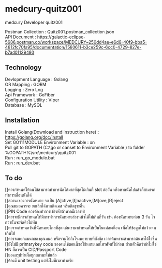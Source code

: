# medcury-quitz001
medcury Developer quitz001

Postman Collection : Quitz001.postman_collection.json<br>
API Document : https://galactic-eclipse-5686.postman.co/workspace/MEDCURY~250dd4ae-e6d6-40f9-bba5-4812fc70fa95/documentation/1580611-b3ce259c-6cc0-4729-827e-b7ad01129480<br>

## Technology
Devlopment Language : Golang<br>
OR Mapping : GORM<br>
Logging : Zero Log<br>
Api Framework : GoFiber<br>
Configuration Utility : Viper<br>
Database : MySQL<br>

## Installation
Install Golang(Download and instruction here) : https://golang.org/doc/install<br>
Set GO111MODULE Environment Variable : on<br>
Pull git to GOPATH (C:\go or canset to Environment Variable ) to folder %GOPATH%\src\medcury\quitz001<br>
Run : run_go_module.bat<br>
Run : run_dev.bat<br>

## To do
[]ควรกำหนดให้คนไข้สามารถทำการนัดได้มากที่สุดไม่เกินกี่ slot ต่อวัน หรือหากนัดไปแล้วก็สามารถทำการเลื่อนนัดได้<br>
[]สถานะของการนัดหมาย จะเป็น [A]ctive,[I]nactive,[M]ove,[R]eject<br>
[]คุณหมอควรจะ ยกเลิกได้หากติดเคส หรือติดธุระอื่น<br>
[]PIN Code ควรต้องทำการเข้ารหัสถ้าหากมีเวลาทำ<br>
[]ควรจะมีการกำหนดให้มีการทำการนัดหมายล่วงหน้าได้ไม่เกินกี่วัน เช่น ต้องนัดหมายก่อน 3 วัน ไวกว่านั้นจะจัดคิวไม่ทัน<br>
[]ควรจะกำหนดวันที่นัดหมายไกลที่สุด เช่นเรามากำหนดให้เป็นในแต่ละเดือน เพื่อให้ข้อมูลไม่กว้างจนเกินไป<br>
[]ควรจะแยกแผนกของคุณหมอ หรือรวมไปถึงโรงพยาบาบที่สังกัด เวลาค้นหาจะสามารถค้นหาได้ไวขึ้น<br>
[]ยังไม่มี primarykey code ของคนไข้ตอนนี้ขอใช้หมายเลขโทรศัพท์ไปก่อน ส่วนตัวคิดว่าถ้าไม่ใช่ HN ก็ควรเป็น CID/Passport Code<br>
[]ยอดสรุปทำเผื่อทุกสถานะให้แล้ว<br>
[]ต้องมี unit testing แต่ยังไม่มีเวลาทำครับ<br>

